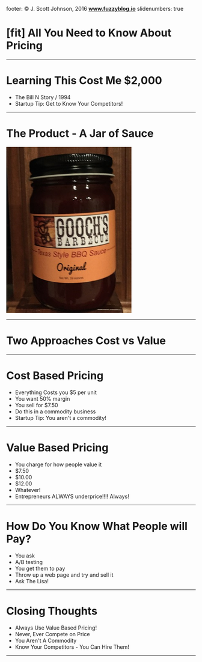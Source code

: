 footer: © J. Scott Johnson, 2016 **www.fuzzyblog.io**
slidenumbers: true
# [fit] All You Need to Know About Pricing
---
# Learning This Cost Me $2,000

* The Bill N Story / 1994 
* Startup Tip: Get to Know Your Competitors!

---
# The Product - A Jar of Sauce

![sauce.jpg](sauce.jpg)

---

# Two Approaches Cost vs Value

---
# Cost Based Pricing

* Everything Costs you $5 per unit
* You want 50% margin
* You sell for $7.50
* Do this in a commodity business
* Startup Tip: You aren't a commodity!

---
# Value Based Pricing

* You charge for how people value it
* $7.50
* $10.00
* $12.00
* Whatever!
* Entrepreneurs ALWAYS underprice!!!! Always!

---
# How Do You Know What People will Pay?

* You ask
* A/B testing
* You get them to pay
* Throw up a web page and try and sell it
* Ask The Lisa!

---
# Closing Thoughts

* Always Use Value Based Pricing!
* Never, Ever Compete on Price
* You Aren't A Commodity
* Know Your Competitors - You Can Hire Them!

---